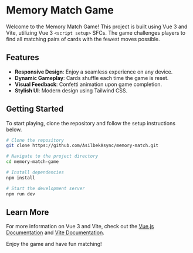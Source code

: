 # Memory Match Game

Welcome to the Memory Match Game! This project is built using Vue 3 and Vite, utilizing Vue 3 `<script setup>` SFCs. The game challenges players to find all matching pairs of cards with the fewest moves possible.

## Features

- **Responsive Design**: Enjoy a seamless experience on any device.
- **Dynamic Gameplay**: Cards shuffle each time the game is reset.
- **Visual Feedback**: Confetti animation upon game completion.
- **Stylish UI**: Modern design using Tailwind CSS.

## Getting Started

To start playing, clone the repository and follow the setup instructions below.

```bash
# Clone the repository
git clone https://github.com/AsilbekAsync/memory-match.git

# Navigate to the project directory
cd memory-match-game

# Install dependencies
npm install

# Start the development server
npm run dev
```

## Learn More

For more information on Vue 3 and Vite, check out the [Vue.js Documentation](https://vuejs.org/guide/introduction.html) and [Vite Documentation](https://vitejs.dev/guide/).

Enjoy the game and have fun matching!

